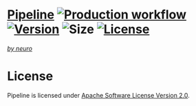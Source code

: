 # [Pipeline](https://pipeline.ai) [![Production workflow](https://github.com/neuro-ai-dev/pipeline/actions/workflows/prod-wf.yml/badge.svg?branch=main)](https://github.com/neuro-ai-dev/pipeline/actions/workflows/prod-wf.yml) [![Version](https://img.shields.io/pypi/v/pipeline-ai)](https://pypi.org/project/pipeline-ai) ![Size](https://img.shields.io/github/repo-size/neuro-ai-dev/pipeline) [![License](https://img.shields.io/crates/l/ap)](https://www.apache.org/licenses/LICENSE-2.0)



[_by neuro_](https://getneuro.ai)

# License

Pipeline is licensed under [Apache Software License Version 2.0](https://www.apache.org/licenses/LICENSE-2.0).

